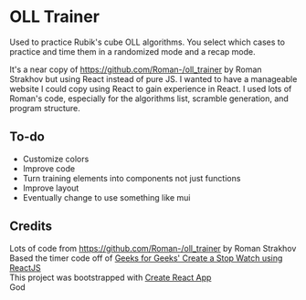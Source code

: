 # OLL Trainer

Used to practice Rubik's cube OLL algorithms. You select which cases to practice and time them in a randomized mode and a recap mode.

It's a near copy of https://github.com/Roman-/oll_trainer by Roman Strakhov but using React instead of pure JS. I wanted to have a manageable website I could copy using React to gain experience in React. I used lots of Roman's code, especially for the algorithms list, scramble generation, and program structure.

## To-do

- Customize colors
- Improve code
- Turn training elements into components not just functions
- Improve layout
- Eventually change to use something like mui

## Credits

Lots of code from https://github.com/Roman-/oll_trainer by Roman Strakhov  
Based the timer code off of [Geeks for Geeks' Create a Stop Watch using ReactJS](https://www.geeksforgeeks.org/create-a-stop-watch-using-reactjs/)  
This project was bootstrapped with [Create React App](https://github.com/facebook/create-react-app)  
God